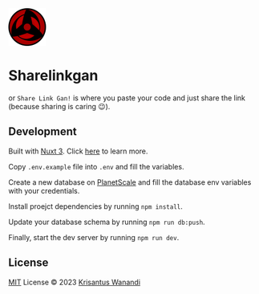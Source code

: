 <img src="./public/logo.svg" alt="Sharelinkgan" width="75" />

# Sharelinkgan

or `Share Link Gan!` is where you paste your code and just share the link (because sharing is caring :wink:).

## Development

Built with [Nuxt 3](https://nuxt.com). Click [here](https://nuxt.com/docs/getting-started/introduction) to learn more.

Copy `.env.example` file into `.env` and fill the variables.

Create a new database on [PlanetScale](https://planetscale.com/) and fill the database env variables with your credentials.

Install proejct dependencies by running `npm install`.

Update your database schema by running `npm run db:push`.

Finally, start the dev server by running `npm run dev`.

## License

[MIT](https://opensource.org/licenses/MIT) License © 2023 [Krisantus Wanandi](https://github.com/krisantuswanandi)
